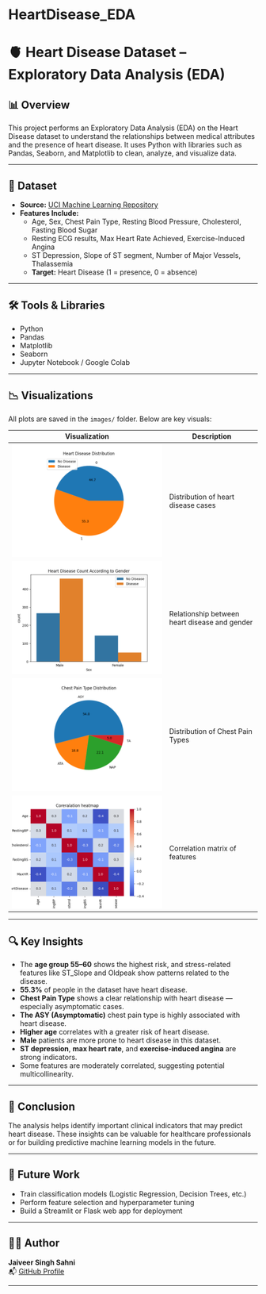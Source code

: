 # HeartDisease_EDA
# 🫀 Heart Disease Dataset – Exploratory Data Analysis (EDA)

## 📊 Overview

This project performs an Exploratory Data Analysis (EDA) on the Heart Disease dataset to understand the relationships between medical attributes and the presence of heart disease. It uses Python with libraries such as Pandas, Seaborn, and Matplotlib to clean, analyze, and visualize data.

---

## 📁 Dataset

- **Source:** [UCI Machine Learning Repository](https://archive.ics.uci.edu/ml/datasets/heart+Disease)
- **Features Include:**
  - Age, Sex, Chest Pain Type, Resting Blood Pressure, Cholesterol, Fasting Blood Sugar
  - Resting ECG results, Max Heart Rate Achieved, Exercise-Induced Angina
  - ST Depression, Slope of ST segment, Number of Major Vessels, Thalassemia
  - **Target:** Heart Disease (1 = presence, 0 = absence)

---

## 🛠️ Tools & Libraries

- Python
- Pandas
- Matplotlib
- Seaborn
- Jupyter Notebook / Google Colab

---

## 📉 Visualizations

All plots are saved in the `images/` folder. Below are key visuals:

| Visualization | Description |
|---------------|-------------|
| ![Target Distribution](images/heart_disease_distribution.png) | Distribution of heart disease cases |
| ![Age vs Heart Disease](images/Heart_disease_gender.png) | Relationship between heart disease and gender |
| ![Chest Pain Types](images/chestpain_distribution.png) | Distribution of Chest Pain Types |
| ![Correlation Heatmap](images/correlation_heatmap.png) | Correlation matrix of features |

---

## 🔍 Key Insights
- The **age group 55–60** shows the highest risk, and stress-related features like ST_Slope and Oldpeak show patterns related to the disease.
- **55.3%** of people in the dataset have heart disease.
- **Chest Pain Type** shows a clear relationship with heart disease — especially asymptomatic cases.
- **The ASY (Asymptomatic)** chest pain type is highly associated with heart disease.
- **Higher age** correlates with a greater risk of heart disease.
- **Male** patients are more prone to heart disease in this dataset.
- **ST depression**, **max heart rate**, and **exercise-induced angina** are strong indicators.
- Some features are moderately correlated, suggesting potential multicollinearity.

---

## 📌 Conclusion

The analysis helps identify important clinical indicators that may predict heart disease. These insights can be valuable for healthcare professionals or for building predictive machine learning models in the future.

---

## 🚀 Future Work

- Train classification models (Logistic Regression, Decision Trees, etc.)
- Perform feature selection and hyperparameter tuning
- Build a Streamlit or Flask web app for deployment

---

## 🙋‍♂️ Author

**Jaiveer Singh Sahni**  
📬 [GitHub Profile](https://github.com/Shushankranjan)

---



